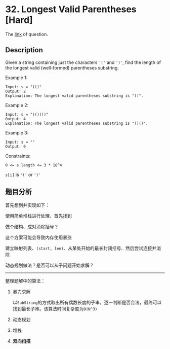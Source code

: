 # 32. Longest Valid Parentheses [Hard]

The [link](https://leetcode.com/problems/longest-valid-parentheses/) of question.

## Description

Given a string containing just the characters `'('` and `')'`, find the length of the longest valid (well-formed) parentheses substring.

Example 1:
```
Input: s = "(()"
Output: 2
Explanation: The longest valid parentheses substring is "()".
```

Example 2:
```
Input: s = ")()())"
Output: 4
Explanation: The longest valid parentheses substring is "()()".
```

Example 3:
```
Input: s = ""
Output: 0
```

Constraints:
```
0 <= s.length <= 3 * 10^4
```
`s[i]` is `'('` or `')'`

## 题目分析

首先想到并实现如下：

使用简单堆栈进行处理、首先找到

<!-- --- -->

做个结构、成对消除括号？

这个方案可能会导致内存使用暴涨

<!--  -->

建立映射列表、`(start, len)`、从某处开始的最长封闭括号、然后尝试连接并消除

<!-- --- -->

动态规划做法？是否可以从子问题开始求解？

<!--  -->


--- 

整理题解中的算法：

1. 暴力求解

    以`SubString`的方式取出所有偶数长度的子串，逐一判断是否合法，最终可以找到最长子串。该算法时间复杂度为`O(N^3)`

2. 动态规划

3. 堆栈

4. **双向扫描**

